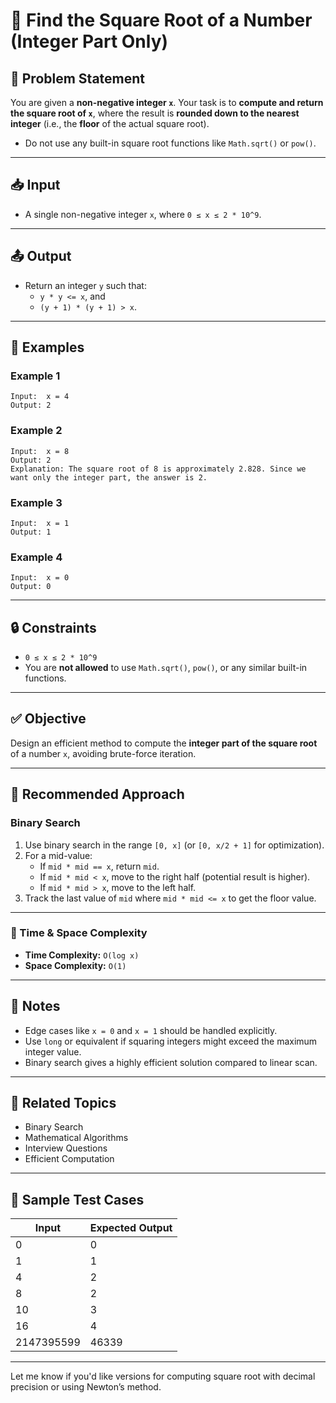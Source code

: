 # 🧮 Find the Square Root of a Number (Integer Part Only)

## 🧩 Problem Statement

You are given a **non-negative integer `x`**. Your task is to **compute and return the square root of `x`**, where the result is **rounded down to the nearest integer** (i.e., the **floor** of the actual square root).

- Do not use any built-in square root functions like `Math.sqrt()` or `pow()`.

---

## 📥 Input

- A single non-negative integer `x`, where `0 ≤ x ≤ 2 * 10^9`.

---

## 📤 Output

- Return an integer `y` such that:
    - `y * y <= x`, and
    - `(y + 1) * (y + 1) > x`.

---

## 🧠 Examples

### Example 1

```
Input:  x = 4
Output: 2
```

### Example 2

```
Input:  x = 8
Output: 2
Explanation: The square root of 8 is approximately 2.828. Since we want only the integer part, the answer is 2.
```

### Example 3

```
Input:  x = 1
Output: 1
```

### Example 4

```
Input:  x = 0
Output: 0
```

---

## 🔒 Constraints

- `0 ≤ x ≤ 2 * 10^9`
- You are **not allowed** to use `Math.sqrt()`, `pow()`, or any similar built-in functions.

---

## ✅ Objective

Design an efficient method to compute the **integer part of the square root** of a number `x`, avoiding brute-force iteration.

---

## 🧠 Recommended Approach

### Binary Search

1. Use binary search in the range `[0, x]` (or `[0, x/2 + 1]` for optimization).
2. For a mid-value:
    - If `mid * mid == x`, return `mid`.
    - If `mid * mid < x`, move to the right half (potential result is higher).
    - If `mid * mid > x`, move to the left half.
3. Track the last value of `mid` where `mid * mid <= x` to get the floor value.

---

### 🧠 Time & Space Complexity

- **Time Complexity:** `O(log x)`
- **Space Complexity:** `O(1)`

---

## 📌 Notes

- Edge cases like `x = 0` and `x = 1` should be handled explicitly.
- Use `long` or equivalent if squaring integers might exceed the maximum integer value.
- Binary search gives a highly efficient solution compared to linear scan.

---

## 📂 Related Topics

- Binary Search
- Mathematical Algorithms
- Interview Questions
- Efficient Computation

---

## 🧪 Sample Test Cases

| Input | Expected Output |
|-------|-----------------|
| 0     | 0               |
| 1     | 1               |
| 4     | 2               |
| 8     | 2               |
| 10    | 3               |
| 16    | 4               |
| 2147395599 | 46339      |

---

Let me know if you'd like versions for computing square root with decimal precision or using Newton’s method.
